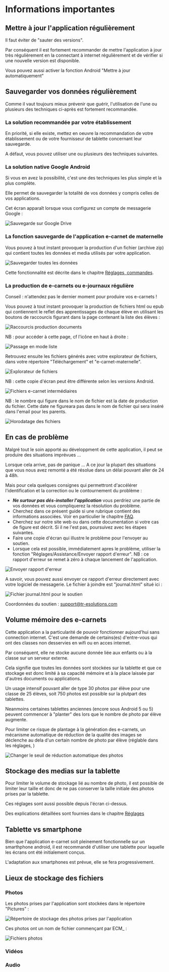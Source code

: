 # Informations importantes

## Mettre à jour l'application régulièrement

Il faut éviter de "sauter des versions".

Par conséquent il est fortement recommander de mettre l'application à jour très régulièrement en la connectant à internet régulièrement et de vérifier si une nouvelle version est disponible.

Vous pouvez aussi activer la fonction Android "Mettre à jour automatiquement"

## Sauvegarder vos données régulièrement

Comme il vaut toujours mieux prévenir que guérir, l'utilisation de l'une ou plusieurs des techniques ci-après est fortement recommandée.

### La solution recommandée par votre établissement

En priorité, si elle existe, mettez en oeuvre la recommandation de votre établissement ou de votre fournisseur de tablette concernant leur sauvegarde.

A défaut, vous pouvez utiliser une ou plusieurs des techniques suivantes.

### La solution native Google Android

Si vous en avez la possibilité, c'est une des techniques les plus simple et la plus complète.

Elle permet de sauvegarder la totalité de vos données y compris celles de vos applications.

Cet écran apparaît lorsque vous configurez un compte de messagerie Google : 

![Sauvegarde sur Google Drive](screenshots/2020-01-01-09-56-30.png)

### La fonction sauvegarde de l'application e-carnet de maternelle

Vous pouvez à tout instant provoquer la production d'un fichier (archive zip) qui contient toutes les données et media utilisés par votre application.

![Sauvegarder toutes les données](screenshots/2020-01-05-08-56-20.png)

Cette fonctionnalité est décrite dans le chapitre [Réglages, commandes](#commandes-diverses).

### La production de e-carnets ou e-journaux régulière

Conseil : n'attendez pas le dernier moment pour produire vos e-carnets !

Vous pouvez à tout instant provoquer la production de fichiers html ou epub qui contiennent le reflet des apprentissages de chaque élève en utilisant les boutons de raccourcis figurant dans la page contenant la liste des élèves :  

![Raccourcis production documents](screenshots/2020-01-05-09-05-43.png)

<!-- ![Générer e-carnet depuis la liste des élèves](screenshots/2019-12-31-17-35-40.png) -->

NB : pour accéder à cette page, cf l'icône en haut à droite : 

![Passage en mode liste](screenshots/2019-12-31-17-34-29.png)

<!-- ![Icône de changement de mode d'affichage](screenshots/2020-01-05-09-07-43.png) -->

Retrouvez ensuite les fichiers générés avec votre explorateur de fichiers, dans votre répertoire "Téléchargement" et "e-carnet-maternelle".

![Explorateur de fichiers](screenshots/2019-12-31-17-56-06.png)

<!-- ![Fichiers e-carnet](screenshots/2019-12-31-18-34-19.png) -->
NB : cette copie d'écran peut être différente selon les versions Android.

![Fichiers e-carnet intermédiaires](screenshots/2020-01-05-09-12-42.png)


NB : le nombre qui figure dans le nom de fichier est la date de production du fichier.
Cette date ne figureara pas dans le nom de fichier qui sera inséré dans l'email pour les parents.

![Horodatage des fichiers](screenshots/2020-01-05-09-22-45.png)



## En cas de problème

Malgré tout le soin apporté au développment de cette application, il peut se produire des situations imprévues ... 

Lorsque cela arrive, pas de panique ... A ce jour la plupart des situations que vous nous avez remonté a été résolue dans un délai pouvant aller de 24 à 48h.

Mais pour cela quelques consignes qui permettront d'accélérer l'identification et la correction ou le contournement du problème : 

- ***Ne surtour pas dés-installer l'application*** vous perdriez une partie de vos données et vous compliquerez la résolution du problème.  
- Cherchez dans ce présent guide si une rubrique contient des informations associées. Voir en particulier le chapitre [FAQ](#manipulations-diverses-faq).
- Cherchez sur notre site web ou dans cette documentation si votre cas de figure est décrit. Si il ne l'est pas, poursuivez avec les étapes suivantes.
- Faire une copie d'écran qui illustre le problème pour l'envoyer au soutien.
- Lorsque cela est possible, immédiatement apres le problème, utiliser la fonction "Réglages/Assistance/Envoyer rapport d'erreur". NB : ce rapport d'erreur se remet à zéro à chaque lancement de l'application.

![Envoyer rapport d'erreur](screenshots/2019-12-31-16-06-15.png)

A savoir, vous pouvez aussi envoyer ce rapport d'erreur directement avec votre logiciel de messagerie. Le fichier à joindre est "journal.html" situé ici : 

![Fichier journal.html pour le soutien](screenshots/2020-01-05-09-37-15.png)


Coordonnées du soutien : [support@tr-esolutions.com](mailto://support@tr-esolutions.com)


<!-- ![Générer e-carnet](screenshots/2019-12-31-17-40-19.png) -->



## Volume mémoire des e-carnets

Cette application a la particularité de pouvoir fonctionner aujourd'hui sans connection internet. C'est une demande de certains(es) d'entre-vous qui ont des classes non desservies en wifi ou en acces internet.

Par conséquent, elle ne stocke aucune donnée liée aux enfants ou à la classe sur un serveur externe. 

Cela signifie que toutes les données sont stockées sur la tablette et que ce stockage est donc limité à sa capacité mémoire et à la place laissée par d'autres documents ou applications.

Un usage intensif pouvant aller de type 30 photos par élève pour une classe de 25 élèves, soit 750 photos est possible sur la plutpart des tablettes.

Neanmoins certaines tablettes anciennes (encore sous Android 5 ou 5) peuvent commencer à "planter" des lors que le nombre de photo par élève augmente.

Pour limiter ce risque de plantage à la génération des e-carnets, un mécanisme automatique de réduction de la qualité des images se déclenche au dela d'un certain nombre de photo par élève (réglable dans les réglages, )

![Changer le seuil de réduction automatique des photos](screenshots/2019-12-31-11-09-10.png)



## Stockage des medias sur la tablette

Pour limiter le volume de stockage lié au nombre de photo, il est possible de limiter leur taille et donc de ne pas conserver la taille initiale des photos prises par la tablette.

Ces réglages sont aussi possible depuis l'écran ci-dessus.

Des explications détaillées sont fournies dans le chapitre [Réglages](#réglages)



## Tablette vs smartphone

Bien que l'application e-carnet soit pleinement fonctionnelle sur un smarthphone android, il est recommandé d'utiliser une tablette pour laquelle les écrans ont été initialement conçus.

L'adaptation aux smartphones est prévue, elle se fera progressivement.



## Lieux de stockage des fichiers

### Photos

Les photos prises par l'application sont stockées dans le répertoire "Pictures" : 

![Répertoire de stockage des photos prises par l'application](screenshots/2020-01-05-09-42-36.png)

Ces photos ont un nom de fichier commençant par ECM_ : 

![Fichiers photos](screenshots/2020-01-05-09-44-06.png)

### Vidéos


### Audio





